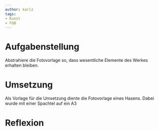 ```yaml
---
author: karlz
tags:
- Kunst
- FGB
---
```


# Aufgabenstellung

Abstrahiere die Fotovorlage so, dass wesentliche Elemente des Werkes erhalten bleiben.

# Umsetzung

Als Vorlage für die Umsetzung diente die Fotovorlage eines Hasens. Dabei wurde mit einer Spachtel auf ein A3 

# Reflexion
